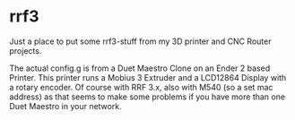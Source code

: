 # rrf3
Just a place to put some rrf3-stuff from my 3D printer and CNC Router projects.

The actual config.g is from a Duet Maestro Clone on an Ender 2 based Printer.
This printer runs a Mobius 3 Extruder and a LCD12864 Display with a rotary encoder.
Of course with RRF 3.x, also with M540 (so a set mac address) as that seems to make some problems
if you have more than one Duet Maestro in your network.
